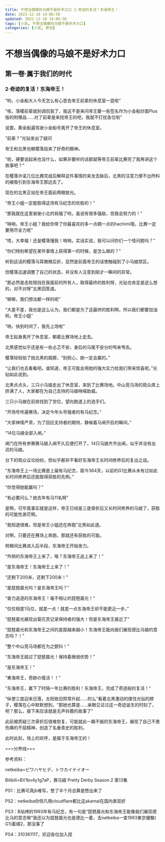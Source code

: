 ```yaml
---
title: 不想当偶像的马娘不是好术力口 2·奇迹的复活！东海帝王！
date: 2022-12-10 14:06:50
updated: 2022-12-10 14:06:50
tags: [小说, 不想当偶像的马娘不是好术力口]
categories: [小说, 原创]
---
```


# 不想当偶像的马娘不是好术力口

## 第一卷·属于我们的时代

### 2·奇迹的复活！东海帝王！

“哟，小金船大人今天怎么有心思去帝王前辈的休息室一逛啦”

“咳，落樱前辈就别调侃我了，我这不是来问帝王要一些签名作为小金船炒面Plus版的附赠品……对了前辈是来找帝王的吧，我就不打扰各位啦”

说罢，黄金船遍驾驶小金船号离开了帝王的休息室。

“前辈？”光钻发出了疑问

帝王和北黑也朝樱落投来了好奇的眼神。

“呃，硬要说起来也没什么，如果非要听的话那就等帝王前辈比赛完了我再讲这个故事吧？”

在樱落许诺几位比赛完成后解释这件事情的来龙去脉后，北黑的注意力便不出所料的被吸引到东海帝王那边去了。

现在的北黑正站在帝王面前两眼放光。

“帝王小姐一定能取得这场有马纪念的优胜的！”

“那我就在这里谢谢小北的祝福了哟，虽说有很多强敌，但我会努力的！”

“呐呐，帝王小姐？我给你带了你最喜欢的多一点稠一点的hachimi哦，比赛一定要用尽全力呢”

“唔，大幸福！还是樱落懂我！呐呐，实话实说，我可以问你们一个怪问题吗？”

“你们特别希望在某件事情上获得第一的时候，是怎么做的？”

听到这话的樱落马耳微微后折，显然是前面帝王的话使触碰到了小马娘禁区。

但樱落迅速调整了自己的状态，并没有人注意到刚才一瞬间的异常。

“那必然是击败阻挡在我面前的所有人，取得最终的胜利呀，光钻也肯定是这么想的，对不对呀”北黑回答道。

“嘛嘛，我们想法都一样的呢”

“大差不差，我也是这么认为，我们都是为了这最终的胜利啊，所以我们都要加油哟，帝王小姐”

“呐，快到时间了，我先上场啦”

帝王起身离开了休息室，朝着比赛场地上走去。

北黑感觉似乎还是有一些忐忑不安，身后的马尾不安分的甩来甩去。

樱落轻轻拍了拍北黑的肩膀，“别担心，她一定会赢的。”

“让我们也去看看吧。谁知道，帝王可能会用她的强大实力给我们带来惊喜呢。”光钻如此说到。

北黑点点头，三只小马娘走出了休息室，来到了比赛场地。中山竞马场的观众席上挤满了人，大家都在为自己支持的马娘呐喊助威。

三只小马娘在前排找到了空位，望向跑道上的选手们。

“开场号传遍赛场，决定今年头号强者的有马纪念。”

“大家神情严肃，为了回应支持者的期待，静候着马闸开启的瞬间。”

“14位马娘全部入闸。”

闸门在所有参赛赛马娘入闸不久后便打开了，14只马娘齐齐出闸，似乎并没有出迟的马娘。

台下的观众议论纷纷，但似乎都并不看好东海帝王长时间修养后的复出之战。

“东海帝王上一场比赛是上届有马纪念，距今364天，以前的G1比赛从未有过如此长时间修养后还能取得获胜的先例。”

“你觉得她能赢吗？”

“有必要问么？她去年有马11名啊”

是啊，可毕竟事实就是这样，帝王已经是三度骨折后又长时间修养的马娘了，获胜的可能性渺茫啊。

“我知道很难，但是帝王小姐还在奔跑”北黑如此道。

对啊，只要还在赛场上奔跑，那就还有获胜的可能。

转眼间比赛进入后半段，东海帝王开始发力。

“外侧的东海帝王上来了，唉？东海帝王追上来了！”

“是东海帝王！东海帝王上来了！”

“还剩下200米，还剩下200米！”

“是琵琶晨光吗？是东海帝王吗？”

“奋力追逐的东海帝王！毫不相让的琵琶晨光！”

“仅仅相差1马位，就差一点！就差一点东海帝王却不能更近一步。”

“琵琶晨光展现出菊花赏记录保持者的强大！但是东海帝王接近了”

“琵琶晨光和东海帝王之间的差距越来越小！东海帝王能向我们展现德比马娘的意志吗？！”

“整个中山竞马场都在为之颤抖！”

“东海帝王超过了琵琶晨光！保持着微弱优势！”

“是东海帝王！”

“東海帝王，奇跡の復活！！”

“东海帝王，赢下了时隔一年比赛的胜利！东海帝王，完成了奇迹般的复活！”

“纵使三度迎来日落，太阳依旧照常升起......的么”看着北黑激动的搂住光钻的脖子，樱落在心中默默想到，“那她也算是......亲眼见证过这一奇迹诞生的时刻了，吧？那么，接下来应该就是无声铃鹿的故事了”

此前被质疑三次骨折后很难恢复，可能就此一蹶不振的东海帝王，展现了自己不畏伤痛的不屈精神，创造了名垂青史的胜利。

此时此刻，场上的欢呼，是属于东海帝王的！

===分界线===

参考资料：

netkeiba=ビワハヤヒデ，トウカイテイオー

Bilibili=BV1bv4y1g7aP，赛马娘 Pretty Derby Season 2 第13集

PS1：比赛可真jb难写，憋了半个月总算是憋出来了

PS2：netkeiba你但凡用cloudflare都比这akamai在国内表现好

PS3：B站烤的1993年有马纪念，有一句是“琵琶晨光和东海帝王能像我们展现德比马的意志嘛”我还以为琵琶晨光也是德比一着，去netkeiba一查1993東京優駿(
G1)着順2，那没事了

PS4：310361117，欢迎各位加入捏
